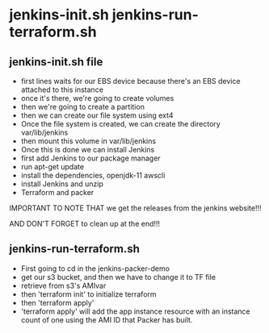 # jenkins-init.sh  jenkins-run-terraform.sh

## jenkins-init.sh file
- first lines waits for our EBS device because there's an EBS device attached to this instance </br>
- once it's there, we're going to create volumes </br>
- then we're going to create a partition </br>
- then we can create our file system using ext4 </br>
- Once the file system is created, we can create the directory var/lib/jenkins </br>
- then mount this volume in var/lib/jenkins </br>
- Once this is done we can install Jenkins </br>
- first add Jenkins to our package manager </br>
- run apt-get update </br>
- install the dependencies, openjdk-11 awscli </br>
- install Jenkins and unzip </br>
- Terraform and packer </br>

IMPORTANT TO NOTE THAT we get the releases from the jenkins website!!! </br>

AND DON'T FORGET to clean up at the end!!! </br>


## jenkins-run-terraform.sh

- First going to cd in the jenkins-packer-demo
- get our s3 bucket, and then we have to change it to TF file
- retrieve from s3's AMIvar
- then 'terraform init' to initialize terraform
- then 'terraform apply'
- 'terraform apply' will add the app instance resource with an instance count of one using the AMI ID that Packer has built.